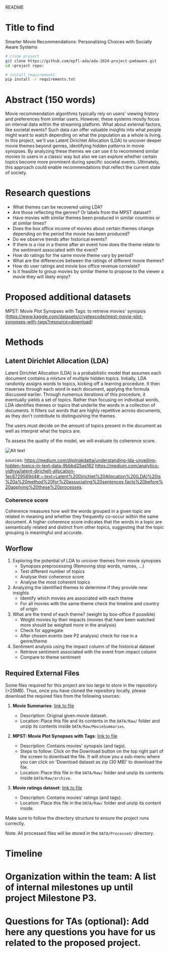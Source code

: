README 
# Title to find
Smarter Movie Recommendations: Personalizing Choices with Socially Aware Systems

```bash
# clone project
git clone https://github.com/epfl-ada/ada-2024-project-padawans.git
cd <project repo>

# install requirements
pip install -r requirements.txt
```


# Abstract (150 words)
Movie recommendation algorithms typically rely on users' viewing history and preferences from similar users. However, these systems mostly focus on internal data within the streaming platform. What about external factors, like societal events? Such data can offer valuable insights into what people might want to watch depending on what the population as a whole is living. In this project, we'll use Latent Dirichlet Allocation (LDA) to uncover deeper movie themes beyond genres, identifying hidden patterns in movie synopses. By analyzing these themes we can use it to recommend similar movies to users in a classic way but also we can explore whether certain topics become more prominent during specific societal events. Ultimately, this approach could enable recommendations that reflect the current state of society.

# Research questions
+ What themes can be recovered using LDA?
+ Are those reflecting the genres? Or labels from the MPST dataset?
+ Have movies with similar themes been produced in similar countries or at similar times?
+ Does the box office income of movies about certain themes change depending on the period the movie has been produced?
+ Do we observe trends after historical events?
+ If there is a rise in a theme after an event how does the theme relate to the sentiment associated with the event?
+ How do ratings for the same movie theme vary by period?
+ What are the differences between the ratings of different movie themes?
+ How do user ratings and movie box office revenue correlate?
+ Is it feasible to group movies by similar theme to propose to the viewer a movie they will likely enjoy?


# Proposed additional datasets
MPST: Movie Plot Synopses with Tags: to retrieve movies' synopsis (https://www.kaggle.com/datasets/cryptexcode/mpst-movie-plot-synopses-with-tags?resource=download)

# Methods
## Latent Dirichlet Allocation (LDA)
Latent Dirichlet Allocation (LDA) is a probabilistic model that assumes each document contains a mixture of multiple hidden topics. Initially, LDA randomly assigns words to topics, kicking off a learning procedure. It then traverses through each word in each document, applying the formula discussed earlier. Through numerous iterations of this procedure, it eventually yields a set of topics. Rather than focusing on individual words, LDA identifies themes or topics that underlie the words in a collection of documents. 
It filters out words that are highly repetitive across documents, as they don't contribute to distinguishing the themes. 

The users must decide on the amount of topics present in the document as well as interpret what the topics are.

To assess the quality of the model, we will evaluate its coherence score.


![Alt text](https://miro.medium.com/v2/resize:fit:1178/format:webp/0*J1oMupf58psVRVCH.png)

sources: 
https://medium.com/@pinakdatta/understanding-lda-unveiling-hidden-topics-in-text-data-9bbbd25ae162
https://medium.com/analytics-vidhya/latent-dirichelt-allocation-1ec8729589d4#:~:text=Latent%20Dirichlet%20Allocation%20(LDA)%20is%20a%20method%20for%20associating%20sentences,facts%20before%20applying%20these%20processes.

### Coherence score
Coherence measures how well the words grouped in a given topic are related in meaning and whether they frequently co-occur within the same document. A higher coherence score indicates that the words in a topic are semantically related and distinct from other topics, suggesting that the topic grouping is meaningful and accurate.


## Worflow
1. Exploring the potential of LDA to uncover themes from movie synopses
   + Synopses preprocessing (Removing stop words, names, ...)
   + Test different number of topics
   + Analyse their coherence score
   + Analyse the most coherent topics
2. Analyzing the identified themes to determine if they provide new insights
   + Identify which movies are associated with each theme
   + For all movies with the same theme check the timeline and country of origin
3. What are the trend of each theme? (weight by box-office if possible)
   + Weight movies by their impacts (movies that have been watched more should be weighed more in the analysis)
   + Check for aggregate
   + After chosen events (see P2 analysis) check for rise in a genre/theme
4. Sentiment analysis using the impact column of the historical dataset
   + Retrieve sentiment associated with the event from impact column
   + Compare to theme sentiment 



## Required External Files

Some files required for this project are too large to store in the repository (>25MB). Thus, once you have cloned the repository locally, please download the required files from the following sources:

1. **Movie Summaries**: [link to file](https://www.cs.cmu.edu/~ark/personas/data/MovieSummaries.tar.gz)  
   - Description: Original given movie dataset.
   - Location: Place this file and its contents in the `DATA/Raw/` folder and unzip its contents inside `DATA/Raw/MovieSummaries`.

2. **MPST: Movie Plot Synopses with Tags**: [link to file](https://www.kaggle.com/datasets/cryptexcode/mpst-movie-plot-synopses-with-tags?resource=download)  
   - Description: Contains movies' synopsis (and tags).
   - Steps to follow: Click on the Download button on the top right part of the screen to download the file. It will show you a sub-menu where you can click on 'Download dataset as zip (30 MB)' to download the file.
   - Location: Place this file in the `DATA/Raw/` folder and unzip its contents inside `DATA/Raw/archive`.

3. **Movie ratings dataset**: [link to file](https://datasets.imdbws.com/title.ratings.tsv.gz)  
   - Description: Contains movies' ratings (and tags).
   - Location: Place this file in the `DATA/Raw/` folder and unzip its content inside.

Make sure to follow the directory structure to ensure the project runs correctly.

Note: All processed files will be stored in the `DATA/Processed/` directory.


# Timeline
# Organization within the team: A list of internal milestones up until project Milestone P3.

# Questions for TAs (optional): Add here any questions you have for us related to the proposed project.
